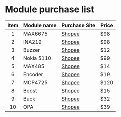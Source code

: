 # Module purchase list

|Item| Module name | Purchase Site | Price |
|:--:|-------------|---------------|-------|
|1| MAX6675 | [Shopee](https://shp.ee/dakv5j8)| $98 |
|2| INA219 | [Shopee](https://shp.ee/smzmpzs)| $98 |
|3| Buzzer | [Shopee](https://shp.ee/jidekbz)| $12 |
|4| Nokia 5110 | [Shopee](https://shp.ee/6gvhakf)| $99 |
|5| MAX485 | [Shopee](https://shp.ee/49gyx4t) | $14 |
|6| Encoder | [Shopee](https://shp.ee/mrihj6k) | $19 |
|7| MCP4725 | [Shopee](https://shp.ee/vgvm73h) |$120|
|8| Boost | [Shopee](https://shp.ee/cv4cusn) |$15|
|9| Buck | [Shopee](https://shp.ee/qvjz9ka) |$32|
|10| OPA | [Shopee](https://shp.ee/ieca9kp) | $39|